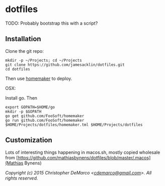 # dotfiles
TODO: Probably bootstrap this with a script?

## Installation

Clone the git repo:

```
mkdir -p ~/Projects; cd ~/Projects
git clone https://github.com/jamesacklin/dotfiles.git
cd dotfiles
```

Then use [homemaker](http://foosoft.net/projects/homemaker/) to deploy.

OSX:

Install go. Then

```
export GOPATH=$HOME/go
mkdir -p $GOPATH
go get github.com/FooSoft/homemaker
go run github.com/FooSoft/homemaker $HOME/Projects/dotfiles/homemaker.tml $HOME/Projects/dotfiles
```

## Customization

Lots of interesting things happening in macos.sh, mostly copied wholesale from [https://github.com/mathiasbynens/dotfiles/blob/master/.macos](Mathias Bynens)

*Copyright (c) 2015 Christopher DeMarco <<cdemarco@gmail.com>>. All rights reserved.*
